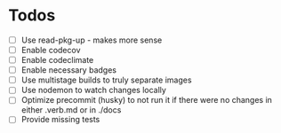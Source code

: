 # Todos

- [ ] Use read-pkg-up - makes more sense
- [ ] Enable codecov
- [ ] Enable codeclimate
- [ ] Enable necessary badges
- [ ] Use multistage builds to truly separate images
- [ ] Use nodemon to watch changes locally
- [ ] Optimize precommit (husky) to not run it if there were no changes in either .verb.md or in ./docs
- [ ] Provide missing tests